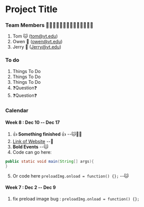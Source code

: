 # Project Title
### Team Members 🐶🐱🐹🐰🦊🐻🐼🐨🐯🦁🐮🐷🐸🐵
1. Tom 🐱 (tom@vt.edu)
2. Owen 🐶 (owen@vt.edu)
3. Jerry 🐹 (Jerry@vt.edu)

### To do
1. Things To Do 
2. Things To Do 
3. Things To Do 
4. ❓Question❓
5. ❓Question❓

### Calendar
#### Week 8 : Dec 10 -- Dec 17
1. :+1:<b> Something finished </b>:+1: --🐱🐶🐹
2. [Link of Website](www.google.com) --🐹
3. **Bold Events**  --🐱
4. Code can go here: 
```java
public static void main(String[] args){
}
```
5. Or code here ```preloadImg.onload = function() {};``` --🐱

#### Week 7 : Dec 2 -- Dec 9
1. fix preload image bug : ```preloadImg.onload = function() {};```


